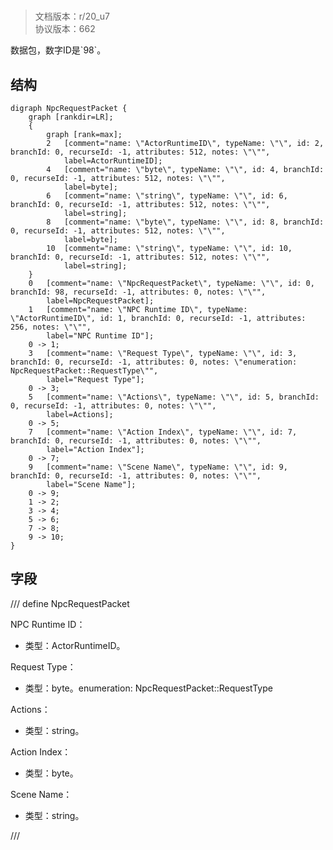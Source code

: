 # <!-- md:samp NpcRequestPacket -->

> 文档版本：r/20_u7<br/>协议版本：662

<!-- md:samp NpcRequestPacket -->数据包，数字ID是`98`。

## 结构

```viz
digraph NpcRequestPacket {
	graph [rankdir=LR];
	{
		graph [rank=max];
		2	[comment="name: \"ActorRuntimeID\", typeName: \"\", id: 2, branchId: 0, recurseId: -1, attributes: 512, notes: \"\"",
			label=ActorRuntimeID];
		4	[comment="name: \"byte\", typeName: \"\", id: 4, branchId: 0, recurseId: -1, attributes: 512, notes: \"\"",
			label=byte];
		6	[comment="name: \"string\", typeName: \"\", id: 6, branchId: 0, recurseId: -1, attributes: 512, notes: \"\"",
			label=string];
		8	[comment="name: \"byte\", typeName: \"\", id: 8, branchId: 0, recurseId: -1, attributes: 512, notes: \"\"",
			label=byte];
		10	[comment="name: \"string\", typeName: \"\", id: 10, branchId: 0, recurseId: -1, attributes: 512, notes: \"\"",
			label=string];
	}
	0	[comment="name: \"NpcRequestPacket\", typeName: \"\", id: 0, branchId: 98, recurseId: -1, attributes: 0, notes: \"\"",
		label=NpcRequestPacket];
	1	[comment="name: \"NPC Runtime ID\", typeName: \"ActorRuntimeID\", id: 1, branchId: 0, recurseId: -1, attributes: 256, notes: \"\"",
		label="NPC Runtime ID"];
	0 -> 1;
	3	[comment="name: \"Request Type\", typeName: \"\", id: 3, branchId: 0, recurseId: -1, attributes: 0, notes: \"enumeration: NpcRequestPacket::RequestType\"",
		label="Request Type"];
	0 -> 3;
	5	[comment="name: \"Actions\", typeName: \"\", id: 5, branchId: 0, recurseId: -1, attributes: 0, notes: \"\"",
		label=Actions];
	0 -> 5;
	7	[comment="name: \"Action Index\", typeName: \"\", id: 7, branchId: 0, recurseId: -1, attributes: 0, notes: \"\"",
		label="Action Index"];
	0 -> 7;
	9	[comment="name: \"Scene Name\", typeName: \"\", id: 9, branchId: 0, recurseId: -1, attributes: 0, notes: \"\"",
		label="Scene Name"];
	0 -> 9;
	1 -> 2;
	3 -> 4;
	5 -> 6;
	7 -> 8;
	9 -> 10;
}

```

## 字段

/// define
NpcRequestPacket

NPC Runtime ID：[<!-- md:samp ActorRuntimeID -->](refs/protocols/types/ActorRuntimeID.md)

- 类型：ActorRuntimeID。

Request Type：<!-- md:samp byte -->

- 类型：byte。enumeration: NpcRequestPacket::RequestType

Actions：<!-- md:samp string -->

- 类型：string。

Action Index：<!-- md:samp byte -->

- 类型：byte。

Scene Name：<!-- md:samp string -->

- 类型：string。


///
